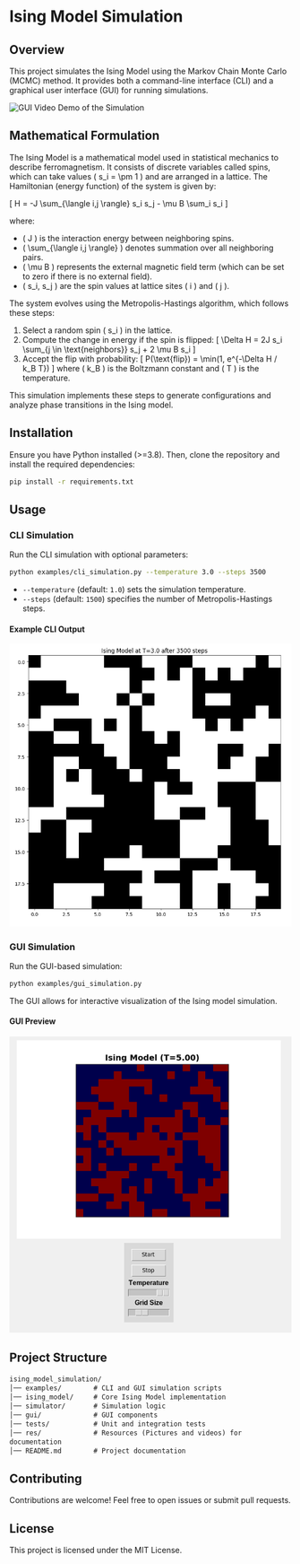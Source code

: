 # Ising Model Simulation

## Overview
This project simulates the Ising Model using the Markov Chain Monte Carlo (MCMC) method. It provides both a command-line interface (CLI) and a graphical user interface (GUI) for running simulations.

![GUI Video Demo of the Simulation](res/record.GIF)

## Mathematical Formulation
The Ising Model is a mathematical model used in statistical mechanics to describe ferromagnetism. It consists of discrete variables called spins, which can take values \( s_i = \pm 1 \) and are arranged in a lattice. The Hamiltonian (energy function) of the system is given by:

\[
H = -J \sum_{\langle i,j \rangle} s_i s_j - \mu B \sum_i s_i
\]

where:
- \( J \) is the interaction energy between neighboring spins.
- \( \sum_{\langle i,j \rangle} \) denotes summation over all neighboring pairs.
- \( \mu B \) represents the external magnetic field term (which can be set to zero if there is no external field).
- \( s_i, s_j \) are the spin values at lattice sites \( i \) and \( j \).

The system evolves using the Metropolis-Hastings algorithm, which follows these steps:
1. Select a random spin \( s_i \) in the lattice.
2. Compute the change in energy if the spin is flipped:
   \[ \Delta H = 2J s_i \sum_{j \in \text{neighbors}} s_j + 2 \mu B s_i \]
3. Accept the flip with probability:
   \[ P(\text{flip}) = \min(1, e^{-\Delta H / k_B T}) \]
   where \( k_B \) is the Boltzmann constant and \( T \) is the temperature.

This simulation implements these steps to generate configurations and analyze phase transitions in the Ising model.

## Installation
Ensure you have Python installed (>=3.8). Then, clone the repository and install the required dependencies:

```bash
pip install -r requirements.txt
```

## Usage
### CLI Simulation
Run the CLI simulation with optional parameters:

```bash
python examples/cli_simulation.py --temperature 3.0 --steps 3500
```

- `--temperature` (default: `1.0`) sets the simulation temperature.
- `--steps` (default: `1500`) specifies the number of Metropolis-Hastings steps.

#### Example CLI Output
![CLI Simulation Output Example](res/screenshot_cli.png "CLI Simulation Output Example")

### GUI Simulation
Run the GUI-based simulation:

```bash
python examples/gui_simulation.py
```

The GUI allows for interactive visualization of the Ising model simulation.

#### GUI Preview
![GUI Simulation Output Example](res/screenshot_gui.png "GUI Simulation Output Example")

## Project Structure
```
ising_model_simulation/
│── examples/        # CLI and GUI simulation scripts
│── ising_model/     # Core Ising Model implementation
│── simulator/       # Simulation logic
│── gui/             # GUI components
│── tests/           # Unit and integration tests
│── res/             # Resources (Pictures and videos) for documentation
│── README.md        # Project documentation
```

## Contributing
Contributions are welcome! Feel free to open issues or submit pull requests.

## License
This project is licensed under the MIT License.
